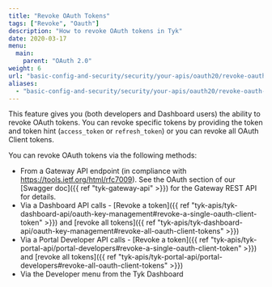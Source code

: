 ```yaml
---
title: "Revoke OAuth Tokens"
tags: ["Revoke", "Oauth"]
description: "How to revoke OAuth tokens in Tyk"
date: 2020-03-17
menu:
  main:
    parent: "OAuth 2.0"
weight: 6
url: "basic-config-and-security/security/your-apis/oauth20/revoke-oauth-tokens"
aliases:
  - "basic-config-and-security/security/your-apis/oauth20/revoke-oauth-tokens"
---
```


This feature gives you (both developers and Dashboard users) the ability to revoke OAuth tokens. You can revoke specific tokens by providing the token and token hint (`access_token` or `refresh_token`) or you can revoke all OAuth Client tokens. 

You can revoke OAuth tokens via the following methods:

* From a Gateway API endpoint (in compliance with https://tools.ietf.org/html/rfc7009). See the OAuth section of our [Swagger doc]({{ ref "tyk-gateway-api" >}}) for the Gateway REST API for details.
* Via a Dashboard API calls - [Revoke a token]({{ ref "tyk-apis/tyk-dashboard-api/oauth-key-management#revoke-a-single-oauth-client-token" >}}) and [revoke all tokens]({{ ref "tyk-apis/tyk-dashboard-api/oauth-key-management#revoke-all-oauth-client-tokens" >}})
* Via a Portal Developer API calls - [Revoke a token]({{ ref "tyk-apis/tyk-portal-api/portal-developers#revoke-a-single-oauth-client-token" >}}) and [revoke all tokens]({{ ref "tyk-apis/tyk-portal-api/portal-developers#revoke-all-oauth-client-tokens" >}})
* Via the Developer menu from the Tyk Dashboard

